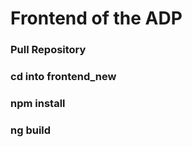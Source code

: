 # Frontend of the ADP

### Pull Repository  
### cd into frontend_new  
### npm install  
### ng build  

